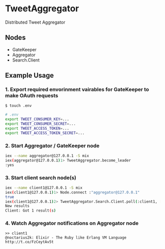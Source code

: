 # TweetAggregator

Distributed Tweet Aggregator


## Nodes

- GateKeeper
- Aggregator
- Search.Client


## Example Usage

### 1. Export required envorinment vairables for GateKeeper to make OAuth requests

```bash
$ touch .env

# .env
export TWEET_CONSUMER_KEY=...
export TWEET_CONSUMER_SECRET=...
export TWEET_ACCESS_TOKEN=...
export TWEET_ACCESS_TOKEN_SECRET=...
```


### 2. Start Aggregator / GateKeeper node

```bash
iex --name aggregator@127.0.0.1 -S mix
iex(aggregator@127.0.0.1)1> TweetAggregator.become_leader
:yes
```

 ### 3. Start client search node(s)

```bash
iex --name client1@127.0.0.1 -S mix
iex(client1@127.0.0.1)1> Node.connect :"aggregator@127.0.0.1"
true
iex(client1@127.0.0.1)2> TweetAggregator.Search.Client.poll(:client1, ["elixir"], [])
New results
Client: Got 1 result(s)
```

### 4. Watch Aggregator notifications on Aggregator node

```
>> client1
@noctarius2k: Elixir - The Ruby like Erlang VM Language http://t.co/FzCeytAv5t
```




